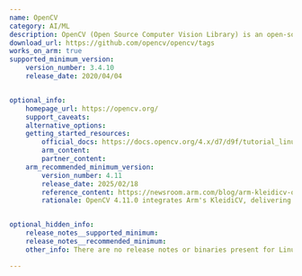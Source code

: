 ```yaml
---
name: OpenCV
category: AI/ML
description: OpenCV (Open Source Computer Vision Library) is an open-source library aimed at real-time computer vision and machine learning applications
download_url: https://github.com/opencv/opencv/tags
works_on_arm: true
supported_minimum_version:
    version_number: 3.4.10
    release_date: 2020/04/04


optional_info:
    homepage_url: https://opencv.org/
    support_caveats:
    alternative_options: 
    getting_started_resources:
        official_docs: https://docs.opencv.org/4.x/d7/d9f/tutorial_linux_install.html
        arm_content:
        partner_content:
    arm_recommended_minimum_version:
        version_number: 4.11
        release_date: 2025/02/18
        reference_content: https://newsroom.arm.com/blog/arm-kleidicv-opencv-integration
        rationale: OpenCV 4.11.0 integrates Arm's KleidiCV, delivering significant performance enhancements for computer vision workloads on Arm-based devices. This integration leverages Arm architecture features like NEON and SVE2, resulting in up to a 4x performance improvement for various computer vision applications.


optional_hidden_info:
    release_notes__supported_minimum: 
    release_notes__recommended_minimum:
    other_info: There are no release notes or binaries present for Linux/ARM64. OpenCV version 3.4.10 is installed and tested on the Neoverse N1, using steps mentioned [here](https://docs.opencv.org/3.4/d0/d76/tutorial_arm_crosscompile_with_cmake.html).

---
```

